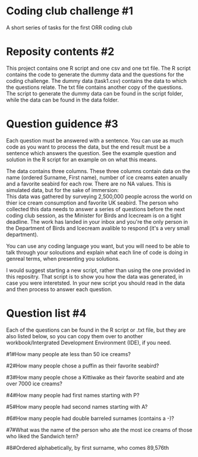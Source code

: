 # Coding club challenge #1
A short series of tasks for the first ORR coding club
 
# Reposity contents #2
This project contains one R script and one csv and one txt file. The R script contains the code to generate the dummy data and the questions for the coding challenge. The dummy data (task1.csv) contains the data to which the questions relate. The txt file  contains another copy of the questions. The script to generate the dummy data can be found in the script folder, while the data can be found in the data folder.

# Question guidence #3
Each question must be answered with a sentence. You can use as much code as you want to process the data, but the end result must be a sentence which answers the question. See the example question and solution in the R script for an example on on what this means.

The data contains three columns. These three columns contain data on the name (ordered Surname, First name),  number of ice creams eaten anually and a favorite seabird for each row. There are no NA values. This is simulated data, but for the sake of immersion:<br>
This data was gathered by surveying 2,500,000 people across the world on thier ice cream consumption and favorite UK seabird. The person who collected this data needs to answer a series of questions before the next coding club session, as the Minister for Birds and Icecream is on a tight deadline. The work has landed in your inbox and you're the only person in the Department of Birds and Icecream avalible to respond (it's a very small department).

You can use any coding language you want, but you will need to be able to talk through your soloutions and explain what each line of code is doing in genreal terms, when presenting you solutions.

I would suggest starting a new script, rather than using the one provided in this repositry. That script is to show you how the data was generated, in case you were interetsted. In your new script you should read in the data and then process to answer each question.

# Question list #4
Each of the questions can be found in the R script or .txt file, but they are also listed below, so you can copy them over to another workbook/Intergrated Development Environment (IDE), if you need.



#1#How many people ate less than 50 ice creams?



#2#How many people chose a puffin as their favorite seabird?



#3#How many people chose a Kittiwake as their favorite seabird and ate over 7000 ice creams?



#4#How many people had first names starting with P?



#5#How many people had second names starting with A?



#6#How many people had double barreled surnames (contains a -)?



#7#What was the name of the person who ate the most ice creams of those who liked the Sandwich tern?



#8#Ordered alphabetically, by first surname, who comes 89,576th


